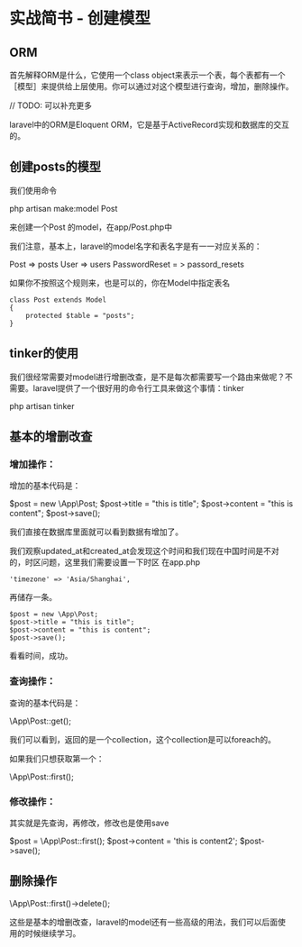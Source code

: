 # 实战简书 - 创建模型

## ORM

首先解释ORM是什么，它使用一个class object来表示一个表，每个表都有一个［模型］来提供给上层使用。你可以通过对这个模型进行查询，增加，删除操作。

// TODO: 可以补充更多

laravel中的ORM是Eloquent ORM，它是基于ActiveRecord实现和数据库的交互的。

## 创建posts的模型

我们使用命令

php artisan make:model Post

来创建一个Post 的model，在app/Post.php中

我们注意，基本上，laravel的model名字和表名字是有一一对应关系的：

Post => posts
User => users
PasswordReset = > passord_resets

如果你不按照这个规则来，也是可以的，你在Model中指定表名

```
class Post extends Model
{
    protected $table = "posts";
}
```
## tinker的使用

我们很经常需要对model进行增删改查，是不是每次都需要写一个路由来做呢？不需要。laravel提供了一个很好用的命令行工具来做这个事情：tinker

php artisan tinker

## 基本的增删改查

### 增加操作：

增加的基本代码是：

$post = new \App\Post;
$post->title = "this is title";
$post->content = "this is content";
$post->save();

我们直接在数据库里面就可以看到数据有增加了。

我们观察updated_at和created_at会发现这个时间和我们现在中国时间是不对的，时区问题，这里我们需要设置一下时区
在app.php

```
'timezone' => 'Asia/Shanghai',
```

再储存一条。
```
$post = new \App\Post;
$post->title = "this is title";
$post->content = "this is content";
$post->save();
```

看看时间，成功。

### 查询操作：

查询的基本代码是：

\App\Post::get();

我们可以看到，返回的是一个collection，这个collection是可以foreach的。

如果我们只想获取第一个：

\App\Post::first();

### 修改操作：

其实就是先查询，再修改，修改也是使用save

$post = \App\Post::first();
$post->content = 'this is content2';
$post->save();

## 删除操作

\App\Post::first()->delete();

这些是基本的增删改查，laravel的model还有一些高级的用法，我们可以后面使用的时候继续学习。

